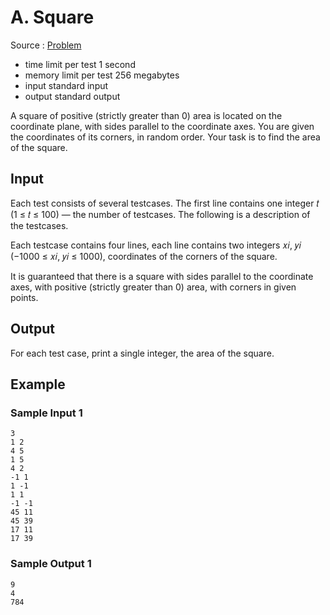 # A. Square

Source : [Problem](https://codeforces.com/problemset/problem/1921/A)

- time limit per test 1 second
- memory limit per test 256 megabytes
- input standard input
- output standard output

A square of positive (strictly greater than 0) area is located on the coordinate plane, with sides parallel to the coordinate axes. You are given the coordinates of its corners, in random order. Your task is to find the area of the square.

## Input

Each test consists of several testcases. The first line contains one integer 𝑡 (1 ≤ 𝑡 ≤ 100) — the number of testcases. The following is a description of the testcases.

Each testcase contains four lines, each line contains two integers 𝑥𝑖, 𝑦𝑖 (−1000 ≤ 𝑥𝑖, 𝑦𝑖 ≤ 1000), coordinates of the corners of the square.

It is guaranteed that there is a square with sides parallel to the coordinate axes, with positive (strictly greater than 0) area, with corners in given points.

## Output

For each test case, print a single integer, the area of the square.

## Example

### Sample Input 1

    3
    1 2
    4 5
    1 5
    4 2
    -1 1
    1 -1
    1 1
    -1 -1
    45 11
    45 39
    17 11
    17 39

### Sample Output 1

    9
    4
    784

